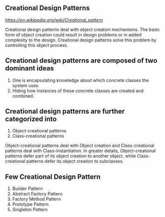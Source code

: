 Creational Design Patterns
--
_https://en.wikipedia.org/wiki/Creational_pattern_

Creational design patterns deal with object creation mechanisms. 
The basic form of object creation could result in design problems or in added complexity to the design.
Creational design patterns solve this problem by controlling this object process.


Creational design patterns are composed of two dominant ideas 
--
1. One is encapsulating knowledge about which concrete classes the system uses.
2. Hiding how instances of these concrete classes are created and combined.

Creational design patterns are further categorized into 
--

1. Object-creational patterns 
2. Class-creational patterns

Object-creational patterns deal with Object creation and Class-creational patterns deal with Class-instantiation. In greater details, Object-creational patterns defer part of its object creation to another object, while Class-creational patterns defer its object creation to subclasses.


Few Creational Design Pattern
--

1. Builder Pattern
2. Abstract Factory Pattern
3. Factory Method Pattern
4. Prototype Pattern
5. Singleton Pattern